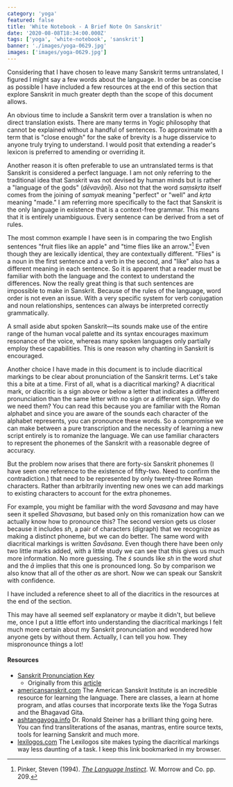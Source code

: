 ```yaml
---
category: 'yoga'
featured: false
title: 'White Notebook - A Brief Note On Sanskrit'
date: '2020-08-08T18:34:00.000Z'
tags: ['yoga', 'white-notebook', 'sanskrit']
banner: './images/yoga-0629.jpg'
images: ['images/yoga-0629.jpg']
---
```


Considering that I have chosen to leave many Sanskrit terms untranslated, I figured I might say a few words about the language. In order be as concise as possible I have included a few resources at the end of this section that explore Sanskrit in much greater depth than the scope of this document allows.

An obvious time to include a Sanskrit term over a translation is when no direct translation exists. There are many terms in Yogic philosophy that cannot be explained without a handful of sentences. To approximate with a term that is "close enough" for the sake of brevity is a huge disservice to anyone truly trying to understand. I would posit that extending a reader's lexicon is preferred to amending or overriding it.

Another reason it is often preferable to use an untranslated terms is that Sanskrit is considered a perfect language. I am not only referring to the traditional idea that Sanskrit was not devised by human minds but is rather a "language of the gods" (_dēvavāṇī_). Also not that the word _saṃskṛta_ itself comes from the joining of _samyak_ meaning "perfect" or "well" and _kṛta_ meaning "made." I am referring more specifically to the fact that Sanskrit is the only language in existence that is a context-free grammar. This means that it is entirely unambiguous. Every sentence can be derived from a set of rules.

The most common example I have seen is in comparing the two English sentences "fruit flies like an apple" and "time flies like an arrow."[^1] Even though they are lexically identical, they are contextually different. "Flies" is a noun in the first sentence and a verb in the second, and "like" also has a different meaning in each sentence. So it is apparent that a reader must be familiar with both the language and the context to understand the differences. Now the really great thing is that such sentences are impossible to make in Sanskrit. Because of the rules of the language, word order is not even an issue. With a very specific system for verb conjugation and noun relationships, sentences can always be interpreted correctly grammatically.

A small aside abut spoken Sanskrit—its sounds make use of the entire range of the human vocal palette and its syntax encourages maximum resonance of the voice, whereas many spoken languages only partially employ these capabilities. This is one reason why chanting in Sanskrit is encouraged.

Another choice I have made in this document is to include diacritical markings to be clear about pronunciation of the Sanskrit terms. Let's take this a bite at a time. First of all, what is a diacritical marking? A diacritical mark, or diacritic is a sign above or below a letter that indicates a different pronunciation than the same letter with no sign or a different sign. Why do we need them? You can read this because you are familiar with the Roman alphabet and since you are aware of the sounds each character of the alphabet represents, you can pronounce these words. So a compromise we can make between a pure transcription and the necessity of learning a new script entirely is to romanize the language. We can use familiar characters to represent the phonemes of the Sanskrit with a reasonable degree of accuracy.

But the problem now arises that there are forty-six Sanskrit phonemes (I have seen one reference to the existence of fifty-two. Need to confirm the contradiction.) that need to be represented by only twenty-three Roman characters. Rather than arbitrarily inventing new ones we can add markings to existing characters to account for the extra phonemes.

For example, you might be familiar with the word _Savasana_ and may have seen it spelled _Shavasana_, but based only on this romanization how can we actually know how to pronounce this? The second version gets us closer because it includes _sh_, a pair of characters (digraph) that we recognize as making a distinct phoneme, but we can do better. The same word with diacritical markings is written _Śavāsana_. Even though there have been only two little marks added, with a little study we can see that this gives us much more information. No more guessing. The _ś_ sounds like _sh_ in the word _shut_ and the _ā_ implies that this one is pronounced long. So by comparison we also know that all of the other *a*s are short. Now we can speak our Sanskrit with confidence.

I have included a reference sheet to all of the diacritics in the resources at the end of the section.

This may have all seemed self explanatory or maybe it didn't, but believe me, once I put a little effort into understanding the diacritical markings I felt much more certain about my Sanskrit pronunciation and wondered how anyone gets by without them. Actually, I can tell you how. They mispronounce things a lot!

#### Resources

- [Sanskrit Pronunciation Key](<http://www.trinitywebmanager.com/sanskrit/uploads/SanskritPronunciationKey(1).jpg>)
  - Originally from this [article](http://www.sanskritsounds.com/about-sanskrit/46/index.html)
- [americansanskrit.com](https://americansanskrit.com/) The American Sanskrit Institute is an incredible resource for learning the language. There are classes, a learn at home program, and atlas courses that incorporate texts like the Yoga Sutras and the Bhagavad Gita.
- [ashtangayoga.info](https://ashtangayoga.info/) Dr. Ronald Steiner has a brilliant thing going here. You can find transliterations of the asanas, mantras, entire source texts, tools for learning Sanskrit and much more.
- [lexilogos.com](https://lexilogos.com/keyboard/sanskrit_latin.htm) The Lexilogos site makes typing the diacritical markings way less daunting of a task. I keep this link bookmarked in my browser.

<!-- Footnotes -->

[^1]: Pinker, Steven (1994). [_The Language Instinct_](https://archive.org/details/languageinstinct00pink/page/209). W. Morrow and Co. pp. 209.
